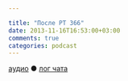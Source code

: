 ```yaml
---

title: "После РT 366"
date: 2013-11-16T16:53:00+03:00
comments: true
categories: podcast 
---
```

[аудио](http://cdn.radio-t.com/rt366post.mp3) ● [лог чата](http://chat.radio-t.com/logs/radio-t-366.html) <audio src="http://cdn.radio-t.com/rt366post.mp3" preload="none">
